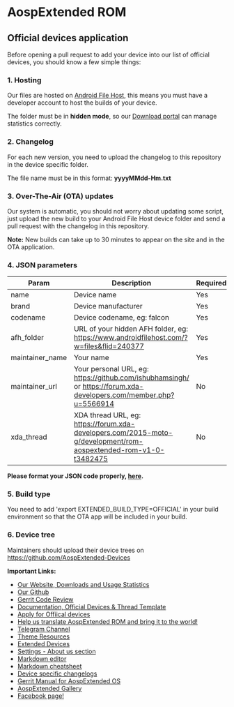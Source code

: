 # AospExtended ROM
## Official devices application

Before opening a pull request to add your device into our list of official devices, you should know a few simple things:

### 1. Hosting

Our files are hosted on [Android File Host](http://androidfilehost.com/), this means you must have a developer account to host the builds of your device.

The folder must be in **hidden mode**, so our [Download portal](https://downloads.aospextended.com/) can manage statistics correctly.

### 2. Changelog
For each new version, you need to upload the changelog to this repository in the device specific folder.

The file name must be in this format: **yyyyMMdd-Hm.txt**

### 3. Over-The-Air (OTA) updates
Our system is automatic, you should not worry about updating some script, just upload the new build to your Android File Host device folder and send a pull request with the changelog in this repository.

**Note:** New builds can take up to 30 minutes to appear on the site and in the OTA application.

### 4. JSON parameters
| Param | Description | Required |
|--|--|--|
| name | Device name | Yes |
| brand | Device manufacturer | Yes |
| codename | Device codename, eg: falcon | Yes |
| afh_folder | URL of your hidden AFH folder, eg: https://www.androidfilehost.com/?w=files&flid=240377 | Yes |
| maintainer_name | Your name | Yes |
| maintainer_url | Your personal URL, eg: https://github.com/ishubhamsingh/ or https://forum.xda-developers.com/member.php?u=5566914 | No  |
| xda_thread | XDA thread URL, eg: https://forum.xda-developers.com/2015-moto-g/development/rom-aospextended-rom-v1-0-t3482475 | No |

**Please format your JSON code properly, [here](https://jsonformatter.curiousconcept.com/).**

### 5. Build type
You need to add 'export EXTENDED_BUILD_TYPE=OFFICIAL' in your build environment so that the OTA app will be included in your build.

### 6. Device tree
Maintainers should upload their device trees on https://github.com/AospExtended-Devices

**Important Links:**

- [Our Website, Downloads and Usage Statistics](http://www.aospextended.com/) 
- [Our Github](https://github.com/AospExtended/)  
- [Gerrit Code Review](http://gerrit.aospextended.com/) 
- [Documentation, Official Devices & Thread Template](https://github.com/AospExtended/Documentation_and_thread-template/) 
- [Apply for Offiical devices](https://github.com/AospExtended/official_devices) 
- [Help us translate AospExtended ROM and bring it to the world!](http://translate.aospextended.com/)
- [Telegram Channel](https://telegram.me/aospextended/) 
- [Theme Resources](https://github.com/AospExtended/AEX-Scripts/) 
- [Extended Devices](https://github.com/AospExtended-devices/) 
- [Settings - About us section](https://github.com/AospExtended/platform_packages_apps_Settings/blob/8.1.x/res/values/ex_maintainers.xml)
- [Markdown editor ](http://dillinger.io/) 
- [Markdown cheatsheet ](https://github.com/adam-p/markdown-here/wiki/Markdown-Cheatsheet) 
- [Device specific changelogs](https://github.com/AospExtended-Devices/Changelogs) 
- [Gerrit Manual for AospExtended OS](http://gerrit.aospextended.com/Documentation/index.html/) 
- [AospExtended Gallery](https://aospextended.imgur.com/) 
- [Facebook page!](https://www.facebook.com/aospextended/) 


